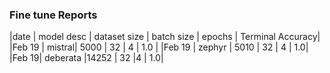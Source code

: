 ### Fine tune Reports

|date | model desc | dataset size | batch size | epochs | Terminal Accuracy|
|Feb 19 | mistral| 5000 | 32 | 4 | 1.0 |
|Feb 19 | zephyr | 5010 | 32 | 4 | 1.0|
|Feb 19| deberata |14252 | 32 |4 | 1.0|